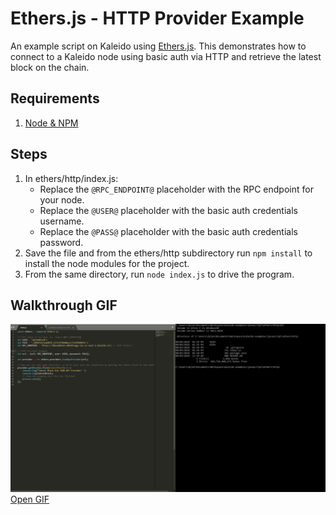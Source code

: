 # Ethers.js - HTTP Provider Example

An example script on Kaleido using [Ethers.js](https://github.com/ethers-io/ethers.js "Ethers.js Github"). This demonstrates how to connect to a Kaleido node using basic auth via HTTP and retrieve the latest block on the chain.

## Requirements
1. [Node & NPM](https://nodejs.org/en/)

## Steps
1. In ethers/http/index.js:
    + Replace the `@RPC_ENDPOINT@` placeholder with the RPC endpoint for your node.
    + Replace the `@USER@` placeholder with the basic auth credentials username.
    + Replace the `@PASS@` placeholder with the basic auth credentials password.
2. Save the file and from the ethers/http subdirectory run `npm install` to install the node modules for the project.
3. From the same directory, run `node index.js` to drive the program.

## Walkthrough GIF

![EthersExample Gif](./EthersjsExample.gif "Ethers Example GIF")
<a href="https://raw.githubusercontent.com/kaleido-io/kaleido-examples/master/javascript/ethers/http/EthersjsExample.gif">Open GIF</a>